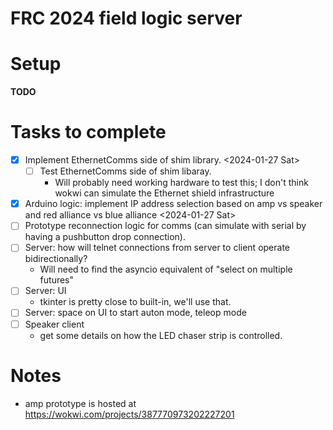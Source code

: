 # FRC 2024 field logic server

# Setup
**TODO**

# Tasks to complete
* [X] Implement EthernetComms side of shim library. <2024-01-27 Sat>
  * [ ] Test EthernetComms side of shim libaray.
    - Will probably need working hardware to test this; I don't think wokwi can simulate the Ethernet shield infrastructure
* [X] Arduino logic: implement IP address selection based on amp vs speaker and red alliance vs blue alliance <2024-01-27 Sat>
* [ ] Prototype reconnection logic for comms (can simulate with serial by having a pushbutton drop connection).
* [ ] Server: how will telnet connections from server to client operate bidirectionally?
  - Will need to find the asyncio equivalent of "select on multiple futures"
* [ ] Server: UI
  - tkinter is pretty close to built-in, we'll use that.
* [ ] Server: space on UI to start auton mode, teleop mode
* [ ] Speaker client
  - get some details on how the LED chaser strip is controlled.

# Notes
- amp prototype is hosted at https://wokwi.com/projects/387770973202227201
